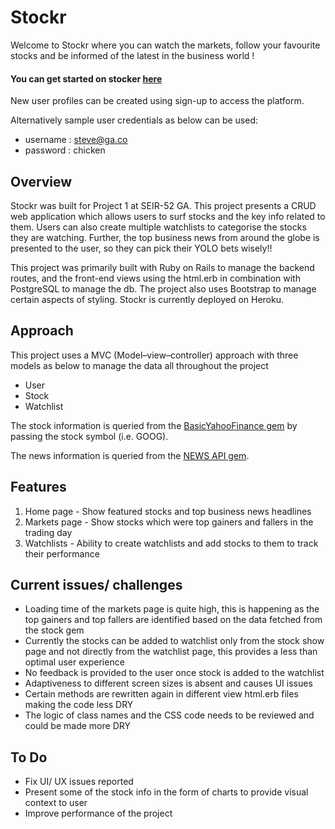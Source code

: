 # **Stockr**

Welcome to Stockr where you can watch the markets,
follow your favourite stocks and be informed of the latest in the business world !

#### You can get started on stocker [here](https://stockr2022.herokuapp.com/login)

New user profiles can be created using sign-up to access the platform.

Alternatively sample user credentials as below can be used:

- username : steve@ga.co
- password : chicken

## **Overview**

Stockr was built for Project 1 at SEIR-52 GA. This project presents a CRUD web application which allows users to surf stocks and the key info related to them.
Users can also create multiple watchlists to categorise the stocks they are watching. Further, the top business news from around the globe is presented to the user, so they can pick their YOLO bets wisely!!

This project was primarily built with Ruby on Rails to manage the backend routes, and the front-end views using the html.erb in combination with PostgreSQL to manage the db. The project also uses Bootstrap to manage certain aspects of styling. Stockr is currently deployed on Heroku.

## **Approach**

This project uses a MVC (Model–view–controller) approach with three models as below to manage the data all throughout the project

- User
- Stock
- Watchlist

The stock information is queried from the [BasicYahooFinance gem](https://github.com/towards/basic_yahoo_finance) by passing the stock symbol (i.e. GOOG).

The news information is queried from the [NEWS API gem](https://github.com/olegmikhnovich/News-API-ruby).

## **Features**

1. Home page - Show featured stocks and top business news headlines
2. Markets page - Show stocks which were top gainers and fallers in the trading day
3. Watchlists - Ability to create watchlists and add stocks to them to track their performance

## **Current issues/ challenges**

- Loading time of the markets page is quite high, this is happening as the top gainers and top fallers are identified based on the data fetched from the stock gem
- Currently the stocks can be added to watchlist only from the stock show page and not directly from the watchlist page, this provides a less than optimal user experience
- No feedback is provided to the user once stock is added to the watchlist
- Adaptiveness to different screen sizes is absent and causes UI issues
- Certain methods are rewritten again in different view html.erb files making the code less DRY
- The logic of class names and the CSS code needs to be reviewed and could be made more DRY

## **To Do**

- Fix UI/ UX issues reported
- Present some of the stock info in the form of charts to provide visual context to user
- Improve performance of the project

